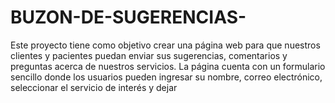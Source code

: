 # BUZON-DE-SUGERENCIAS-
Este proyecto tiene como objetivo crear una página web para que nuestros clientes y pacientes puedan enviar sus sugerencias, comentarios y preguntas acerca de nuestros servicios. La página cuenta con un formulario sencillo donde los usuarios pueden ingresar su nombre, correo electrónico, seleccionar el servicio de interés y dejar 
